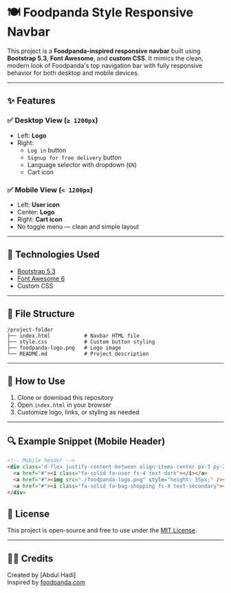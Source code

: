 # 🍽️ Foodpanda Style Responsive Navbar

This project is a **Foodpanda-inspired responsive navbar** built using **Bootstrap 5.3**, **Font Awesome**, and **custom CSS**. It mimics the clean, modern look of Foodpanda's top navigation bar with fully responsive behavior for both desktop and mobile devices.

---

## ✨ Features

### ✅ Desktop View (`≥ 1200px`)
- Left: **Logo**
- Right:
  - `Log in` button
  - `Signup for free delivery` button
  - Language selector with dropdown (`EN`)
  - Cart icon

### ✅ Mobile View (`< 1200px`)
- Left: **User icon**
- Center: **Logo**
- Right: **Cart icon**
- No toggle menu — clean and simple layout

---

## 🧱 Technologies Used

- [Bootstrap 5.3](https://getbootstrap.com/)
- [Font Awesome 6](https://fontawesome.com/)
- Custom CSS

---

## 📁 File Structure

```
/project-folder
├── index.html           # Navbar HTML file
├── style.css            # Custom button styling
├── foodpanda-logo.png   # Logo image
└── README.md            # Project description
```

---

## 🔧 How to Use

1. Clone or download this repository
2. Open `index.html` in your browser
3. Customize logo, links, or styling as needed

---

## 🔍 Example Snippet (Mobile Header)

```html
<!-- Mobile header -->
<div class="d-flex justify-content-between align-items-center px-3 py-2 shadow-sm d-xl-none">
  <a href="#"><i class="fa-solid fa-user fs-4 text-dark"></i></a>
  <a href="#"><img src="./foodpanda-logo.png" style="height: 35px;" /></a>
  <a href="#"><i class="fa-solid fa-bag-shopping fs-4 text-secondary"></i></a>
</div>
```



## 📜 License

This project is open-source and free to use under the [MIT License](https://opensource.org/licenses/MIT).

---

## 👨‍💻 Credits

Created by [Abdul Hadi]  
Inspired by [foodpanda.com](https://www.foodpanda.com/)
